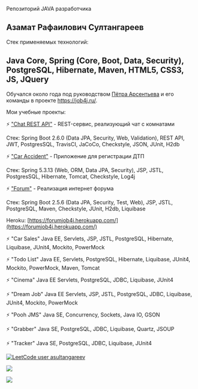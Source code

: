 Репозиторий JAVA разработчика

## Азамат Рафаилович Султангареев

Стек применяемых технологий:
## Java Core, Spring (Core, Boot, Data, Security), PostgreSQL, Hibernate, Maven, HTML5, CSS3, JS, JQuery

Обучался около года под руководством [Пётра Арсентьева](https://github.com/peterarsentev) и его команды в проекте https://job4j.ru/.

Мои учебные проекты:

⚡ ["Chat REST API"](https://github.com/Azamat-Sult/job4j_chat) - REST-сервис, реализующий чат c комнатами

Стек: Spring Boot 2.6.0 (Data JPA, Security, Web, Validation), REST API, JWT, PostgresSQL, TravisCI, JaCoCo, Checkstyle, JSON, JUnit, H2db

⚡ ["Car Accident"](https://github.com/Azamat-Sult/job4j_car_accident) - Приложение для регистрации ДТП

Стек: Spring 5.3.13 (Web, ORM, Data JPA, Security), JSP, JSTL, PostgresSQL, Hibernate, Tomcat, Checkstyle, Log4j

⚡ ["Forum"](https://github.com/Azamat-Sult/job4j_forum) - Реализация интернет форума

Стек: Spring Boot 2.5.6 (Data JPA, Security, Test, Web), JSP, JSTL, PostgreSQL, Maven, Checkstyle, JUnit, H2db, Liquibase

Heroku: [https://forumjob4j.herokuapp.com/](https://forumjob4j.herokuapp.com/)

⚡ "Car Sales" Java EE, Servlets, JSP, JSTL, PostgreSQL, Hibernate, Liquibase, JUnit4, Mockito, PowerMock

⚡ "Todo List" Java EE, Servlets, PostgreSQL, Hibernate, Liquibase, JUnit4, Mockito, PowerMock, Maven, Tomcat

⚡ "Cinema" Java EE Servlets, PostgreSQL, JDBC, Liquibase, JUnit4

⚡ "Dream Job" Java EE Servlets, JSP, JSTL, PostgreSQL, JDBC, Liquibase, JUnit4, Mockito, PowerMock

⚡ "Pooh JMS" Java SE, Concurrency, Sockets, Java IO, GSON

⚡ "Grabber" Java SE, PostgreSQL, JDBC, Liquibase, Quartz, JSOUP

⚡ "Tracker" Java SE, PostgreSQL, JDBC, Liquibase, JUnit4

[![LeetCode user asultangareev](https://img.shields.io/badge/dynamic/json?style=plastic&labelColor=black&color=%23ffa116&label=LeetCode&query=solvedOverTotal&url=https%3A%2F%2Fleetcode-badge.vercel.app%2Fapi%2Fusers%2Fasultangareev&logo=leetcode&logoColor=yellow)](https://leetcode.com/asultangareev/)

[![](https://badgen.net/badge/icon/telegram?icon=telegram&label)](https://t.me/asultangareev)

![](https://komarev.com/ghpvc/?username=Azamat-Sult&color=brightgreen&style=plastic)
